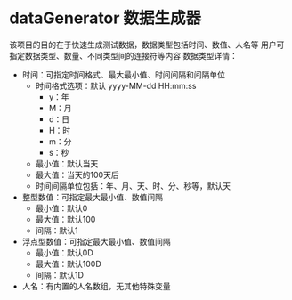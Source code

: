 # dataGenerator 数据生成器
该项目的目的在于快速生成测试数据，数据类型包括时间、数值、人名等
用户可指定数据类型、数量、不同类型间的连接符等内容
数据类型详情：
- 时间：可指定时间格式、最大最小值、时间间隔和间隔单位
  - 时间格式选项：默认 yyyy-MM-dd HH:mm:ss
    - y：年
    - M：月
    - d：日
    - H：时
    - m：分
    - s：秒
  - 最小值：默认当天
  - 最大值：当天的100天后
  - 时间间隔单位包括：年、月、天、时、分、秒等，默认天
- 整型数值：可指定最大最小值、数值间隔
  - 最小值：默认0
  - 最大值：默认100
  - 间隔：默认1
- 浮点型数值：可指定最大最小值、数值间隔
  - 最小值：默认0D
  - 最大值：默认100D
  - 间隔：默认1D
- 人名：有内置的人名数组，无其他特殊变量
